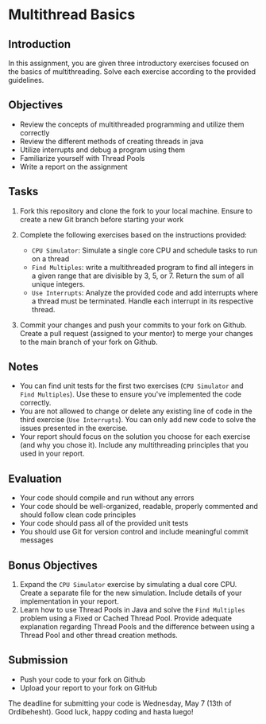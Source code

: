 # Multithread Basics

## Introduction
In this assignment, you are given three introductory exercises focused on the basics of multithreading. Solve each exercise according to the provided guidelines.


## Objectives
- Review the concepts of multithreaded programming and utilize them correctly
- Review the different methods of creating threads in java
- Utilize interrupts and debug a program using them
- Familiarize yourself with Thread Pools
- Write a report on the assignment


## Tasks
1. Fork this repository and clone the fork to your local machine. Ensure to create a new Git branch before starting your work
2. Complete the following exercises based on the instructions provided:

   - `CPU Simulator`: Simulate a single core CPU and schedule tasks to run on a thread
   - `Find Multiples`: write a multithreaded program to find all integers in a given range that are divisible by 3, 5, or 7. Return the sum of all unique integers.
   - `Use Interrupts`: Analyze the provided code and add interrupts where a thread must be terminated. Handle each interrupt in its respective thread.
3. Commit your changes and push your commits to your fork on Github. Create a pull request (assigned to your mentor) to merge your changes to the main branch of your fork on Github.


## Notes
- You can find unit tests for the first two exercises (`CPU Simulator` and `Find Multiples`). Use these to ensure you've implemented the code correctly.
- You are not allowed to change or delete any existing line of code in the third exercise (`Use Interrupts`). You can only add new code to solve the issues presented in the exercise.
- Your report should focus on the solution you choose for each exercise (and why you chose it). Include any multithreading principles that you used in your report.


## Evaluation
- Your code should compile and run without any errors
- Your code should be well-organized, readable, properly commented and should follow clean code principles
- Your code should pass all of the provided unit tests
- You should use Git for version control and include meaningful commit messages


## Bonus Objectives
1. Expand the `CPU Simulator` exercise by simulating a dual core CPU. Create a separate file for the new simulation. Include details of your implementation in your report. 
2. Learn how to use Thread Pools in Java and solve the `Find Multiples` problem using a Fixed or Cached Thread Pool. Provide adequate explanation regarding Thread Pools and the difference between using a Thread Pool and other thread creation methods.


## Submission
- Push your code to your fork on Github
- Upload your report to your fork on GitHub


The deadline for submitting your code is Wednesday, May 7 (13th of Ordibehesht). Good luck, happy coding and hasta luego!
